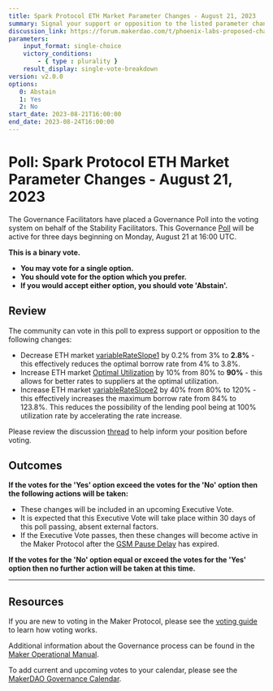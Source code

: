 ```yaml
---
title: Spark Protocol ETH Market Parameter Changes - August 21, 2023
summary: Signal your support or opposition to the listed parameter changes for the Spark Protocol ETH market.
discussion_link: https://forum.makerdao.com/t/phoenix-labs-proposed-changes-for-spark-for-next-upcoming-spell/21685
parameters:
    input_format: single-choice
    victory_conditions:
        - { type : plurality }
    result_display: single-vote-breakdown
version: v2.0.0
options:
   0: Abstain
   1: Yes
   2: No
start_date: 2023-08-21T16:00:00
end_date: 2023-08-24T16:00:00
---
```

# Poll: Spark Protocol ETH Market Parameter Changes - August 21, 2023

The Governance Facilitators have placed a Governance Poll into the voting system on behalf of the Stability Facilitators. This Governance [Poll](https://manual.makerdao.com/governance/governance-cycle/weekly-governance-cycle#weekly-governance-cycle-definitions-mip16c1) will be active for three days beginning on Monday, August 21 at 16:00 UTC.

**This is a binary vote.**
- **You may vote for a single option.**
- **You should vote for the option which you prefer.**
- **If you would accept either option, you should vote 'Abstain'.**

## Review

The community can vote in this poll to express support or opposition to the following changes:
* Decrease ETH market [variableRateSlope1](https://docs.aave.com/risk/liquidity-risk/borrow-interest-rate#variable-interest-rate-model-parameters) by 0.2% from 3% to **2.8%** - this effectively reduces the optimal borrow rate from 4% to 3.8%.
* Increase ETH market [Optimal Utilization](https://docs.aave.com/risk/liquidity-risk/borrow-interest-rate#interest-rate-model) by 10% from 80% to **90%** - this allows for better rates to suppliers at the optimal utilization.
* Increase ETH market [variableRateSlope2](https://docs.aave.com/risk/liquidity-risk/borrow-interest-rate#variable-interest-rate-model-parameters) by 40% from 80% to 120% - this effectively increases the maximum borrow rate from 84% to 123.8%. This reduces the possibility of the lending pool being at 100% utilization rate by accelerating the rate increase.

Please review the discussion [thread](https://forum.makerdao.com/t/phoenix-labs-proposed-changes-for-spark-for-next-upcoming-spell/21685) to help inform your position before voting.

## Outcomes

**If the votes for the 'Yes' option exceed the votes for the 'No' option then the following actions will be taken:**
* These changes will be included in an upcoming Executive Vote.
* It is expected that this Executive Vote will take place within 30 days of this poll passing, absent external factors.
* If the Executive Vote passes, then these changes will become active in the Maker Protocol after the [GSM Pause Delay](https://manual.makerdao.com/parameter-index/core/param-gsm-pause-delay) has expired.

**If the votes for the 'No' option equal or exceed the votes for the 'Yes' option then no further action will be taken at this time.**

---

## Resources

If you are new to voting in the Maker Protocol, please see the [voting guide](https://manual.makerdao.com/governance/voting-in-makerdao/on-chain-governance) to learn how voting works.

Additional information about the Governance process can be found in the [Maker Operational Manual](https://manual.makerdao.com).

To add current and upcoming votes to your calendar, please see the [MakerDAO Governance Calendar](https://manual.makerdao.com/makerdao/calendars/governance-calendar).
